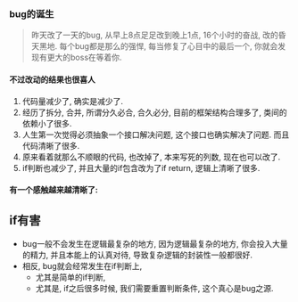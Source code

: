 ### bug的诞生
> 昨天改了一天的bug, 从早上8点足足改到晚上1点, 16个小时的奋战, 改的昏天黑地. 每个bug都是那么的强悍, 每当修复了心目中的最后一个, 你就会发现有更大的boss在等着你.
#### 不过改动的结果也很喜人
1. 代码量减少了, 确实是减少了.
2. 经历了拆分, 合并, 所谓分久必合, 合久必分, 目前的框架结构合理多了, 类间的依赖小了很多.
3. 人生第一次觉得必须抽象一个接口解决问题, 这个接口也确实解决了问题. 而且代码清晰了很多.
4. 原来看着就那么不顺眼的代码, 也改掉了, 本来写死的列数, 现在也可以改了.
5. if判断也减少了, 并且大量的if包含改为了if return, 逻辑上清晰了很多.



#### 有一个感触越来越清晰了:
__if有害__
---
- bug一般不会发生在逻辑最复杂的地方, 因为逻辑最复杂的地方, 你会投入大量的精力, 并且本能上的认真对待, 导致复杂逻辑的封装性一般都很好.
- 相反, bug就会经常发生在if判断上,
  - 尤其是简单的if判断,
  - 尤其是, if之后很多时候, 我们需要重置判断条件, 这个真心是bug之源.
